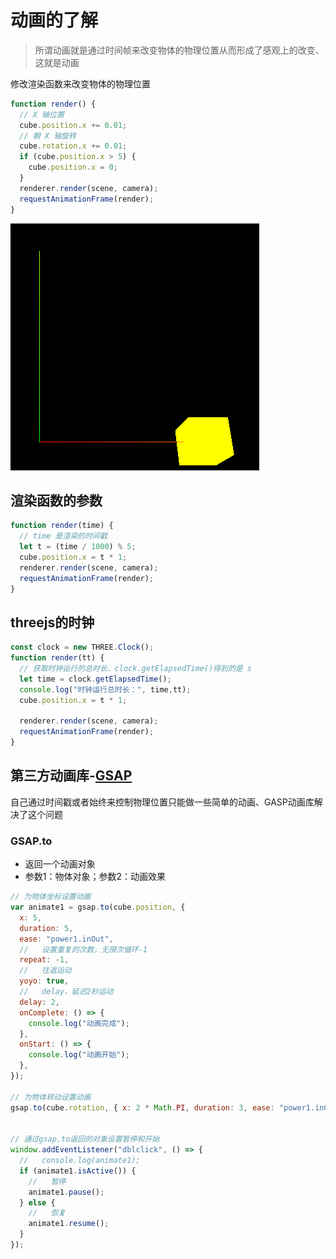# 动画的了解

> 所谓动画就是通过时间帧来改变物体的物理位置从而形成了感观上的改变、这就是动画



修改渲染函数来改变物体的物理位置

```js
function render() {
  // X 轴位置
  cube.position.x += 0.01;
  // 朝 X 轴旋转
  cube.rotation.x += 0.01;
  if (cube.position.x > 5) {
    cube.position.x = 0;
  }
  renderer.render(scene, camera);
  requestAnimationFrame(render);
}

```

![image-20220713135827771](images/image-20220713135647797.png)



## 渲染函数的参数

```js
function render(time) {
  // time 是渲染的时间戳
  let t = (time / 1000) % 5;
  cube.position.x = t * 1;
  renderer.render(scene, camera);
  requestAnimationFrame(render);
}
```



## threejs的时钟

```js
const clock = new THREE.Clock();
function render(tt) {
  // 获取时钟运行的总时长、clock.getElapsedTime()得到的是 s
  let time = clock.getElapsedTime();
  console.log("时钟运行总时长：", time,tt);
  cube.position.x = t * 1;

  renderer.render(scene, camera);
  requestAnimationFrame(render);
}
```



## 第三方动画库-[GSAP](https://github.com/greensock/GSAP)

自己通过时间戳或者始终来控制物理位置只能做一些简单的动画、GASP动画库解决了这个问题

### GSAP.to

- 返回一个动画对象
- 参数1：物体对象；参数2：动画效果

```js
// 为物体坐标设置动画
var animate1 = gsap.to(cube.position, {
  x: 5,
  duration: 5,
  ease: "power1.inOut",
  //   设置重复的次数，无限次循环-1
  repeat: -1,
  //   往返运动
  yoyo: true,
  //   delay，延迟2秒运动
  delay: 2,
  onComplete: () => {
    console.log("动画完成");
  },
  onStart: () => {
    console.log("动画开始");
  },
});

// 为物体转动设置动画
gsap.to(cube.rotation, { x: 2 * Math.PI, duration: 3, ease: "power1.inOut" });


// 通过gsap.to返回的对象设置暂停和开始
window.addEventListener("dblclick", () => {
  //   console.log(animate1);
  if (animate1.isActive()) {
    //   暂停
    animate1.pause();
  } else {
    //   恢复
    animate1.resume();
  }
});
```
